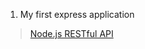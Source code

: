 1. My first express application


> [Node.js RESTful API](http://www.runoob.com/nodejs/nodejs-restful-api.html)